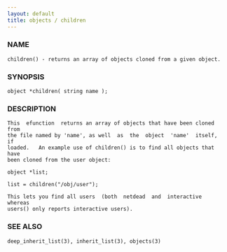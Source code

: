 ```yaml
---
layout: default
title: objects / children
---
```






### NAME
    children() - returns an array of objects cloned from a given object.


### SYNOPSIS
    object *children( string name );


### DESCRIPTION
    This  efunction  returns an array of objects that have been cloned from
    the file named by 'name', as well  as  the  object  'name'  itself,  if
    loaded.   An example use of children() is to find all objects that have
    been cloned from the user object:

    object *list;

    list = children("/obj/user");

    This lets you find all users  (both  netdead  and  interactive  whereas
    users() only reports interactive users).


### SEE ALSO
    deep_inherit_list(3), inherit_list(3), objects(3)



